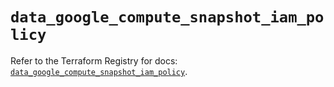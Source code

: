 # `data_google_compute_snapshot_iam_policy`

Refer to the Terraform Registry for docs: [`data_google_compute_snapshot_iam_policy`](https://registry.terraform.io/providers/hashicorp/google/6.24.0/docs/data-sources/compute_snapshot_iam_policy).

